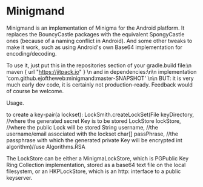 # Minigmand
Minigmand is an implementation of Minigma for the Android platform. It replaces the BouncyCastle packages with the equivalent 
SpongyCastle ones (because of a naming conflict in Android). And some other tweaks to make it work, such as using Android's own
Base64 implementation for encoding/decoding.

To use it, just put this in the repositories section of your gradle.build file:\n
maven { url "https://jitpack.io" } \n
and in dependencies:\n\n
 implementation 'com.github.ejoftheweb:minigmand:master-SNAPSHOT'
 \n\n
 BUT: it is very much early dev code, it is certainly not production-ready. Feedback would of course be welcome.
 
 Usage.
 
 to create a key-pair(a lockset): LockSmith.createLockSet(File keyDirectory, //where the generated secret Key is to be stored
                                               LockStore lockStore, //where the public Lock will be stored
                                               String username, //the username/email associated with the lockset
                                               char[] passPhrase, //the passphrase with which the generated private Key will be encrypted
                                               int algorithm)//use Algorithms.RSA
                                               
 The LockStore can be either a MinigmaLockStore, which is PGPublic Key Ring Collection implementation, stored as a base64 text file
on the local filesystem, or an HKPLockStore, which is an http: interface to a public keyserver.

   
